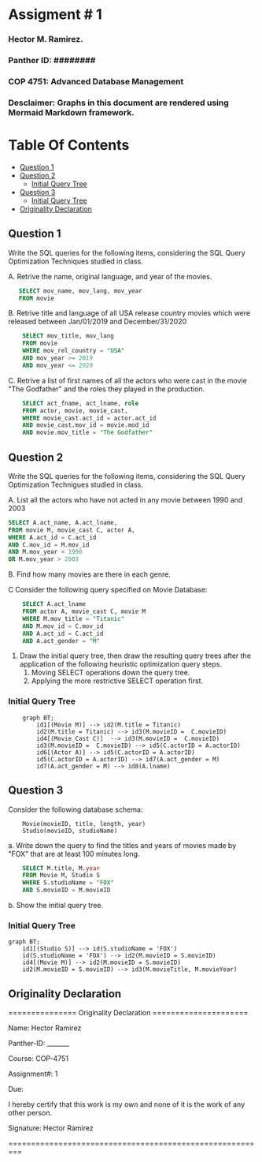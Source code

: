 <h1>Assigment # 1 </h1>

<h3> Hector M. Ramirez. </h3>
<h3> Panther ID: ######## </h3>

<h3>COP 4751: Advanced Database Management</h3>

<h3>Desclaimer: Graphs in this document are rendered using Mermaid Markdown framework. </h3>

<div style="page-break-after: always;"></div>

<h1> Table Of Contents </h1>

- [Question 1](#question-1)
- [Question 2](#question-2)
  - [Initial Query Tree](#initial-query-tree)
- [Question 3](#question-3)
  - [Initial Query Tree](#initial-query-tree-1)
- [Originality Declaration](#originality-declaration)


<div style="page-break-after: always;"></div>

## Question 1

Write the SQL queries for the following items, considering the SQL Query Optimization Techniques studied in class.

A. Retrive the name, original language, and year of the movies.

 ```sql
    SELECT mov_name, mov_lang, mov_year 
    FROM movie
```

B. Retrive title and language of all USA release country movies which were released between Jan/01/2019 and December/31/2020

```sql
    SELECT mov_title, mov_lang 
    FROM movie
    WHERE mov_rel_country = "USA" 
    AND mov_year >= 2019 
    AND mov_year <= 2020
```

C. Retrive a list of first names of all the actors who were cast in the movie "The Godfather" and the roles they played in the production.

```sql
    SELECT act_fname, act_lname, role 
    FROM actor, movie, movie_cast, 
    WHERE movie_cast.act_id = actor.act_id 
    AND movie_cast.mov_id = movie.mod_id 
    AND movie.mov_title = "The Godfather"
```

<div style="page-break-after: always;"></div>

## Question 2

Write the SQL queries for the following items, considering the SQL Query Optimization Technigues studied in class.

A. List all the actors who have not acted in any movie between 1990 and 2003

```sql
SELECT A.act_name, A.act_lname, 
FROM movie M, movie_cast C, actor A,
WHERE A.act_id = C.act_id 
AND C.mov_id = M.mov_id
AND M.mov_year < 1990
OR M.mov_year > 2003

```

B. Find how many movies are there in each genre.

C Consider the following query specified on Movie Database:

```sql
    SELECT A.act_lname
    FROM actor A, movie_cast C, movie M 
    WHERE M.mov_title = "Titanic" 
    AND M.mov_id = C.mov_id
    AND A.act_id = C.act_id 
    AND A.act_gender = "M"
```

1. Draw the initial query tree, then draw the resulting query trees after the application of the following heuristic optimization query steps.
   1. Moving SELECT operations down the query tree.
   2. Applying the more restrictive SELECT operation first.

<div style="page-break-after: always;"></div>

### Initial Query Tree

```mermaid
    graph BT;
        id1[(Movie M)] --> id2(M.title = Titanic)
        id2(M.title = Titanic) --> id3(M.movieID =  C.movieID)
        id4[(Movie_Cast C)]  --> id3(M.movieID =  C.movieID)
        id3(M.movieID =  C.movieID) --> id5(C.actorID = A.actorID)
        id6[(Actor A)] --> id5(C.actorID = A.actorID)
        id5(C.actorID = A.actorID) --> id7(A.act_gender = M)
        id7(A.act_gender = M) --> id8(A.lname)
```

<div style="page-break-after: always;"></div>

## Question 3

Consider the following database schema:

```schema
    Movie(movieID, title, length, year)
    Studio(movieID, studioName)
```

a. Write down the query to find the titles and years of movies made by "FOX" that are at least 100 minutes long.

```sql
    SELECT M.title, M.year 
    FROM Movie M, Studio S
    WHERE S.studioName = "FOX"
    AND S.movieID = M.movieID
```

b. Show the initial query tree.

### Initial Query Tree

```mermaid
graph BT;
    id1[(Studio S)] --> id(S.studioName = 'FOX')
    id(S.studioName = 'FOX') --> id2(M.movieID = S.movieID)
    id4[(Movie M)] --> id2(M.movieID = S.movieID)
    id2(M.movieID = S.movieID) --> id3(M.movieTitle, M.movieYear)
```

<div style="page-break-after: always;"></div>

## Originality Declaration

=============== Originality Declaration =====================

Name: Hector Ramirez

Panther-ID: _______

Course: COP-4751

Assignment#: 1

Due:

I hereby certify that this work is my own and none of it is the work of any other person.

Signature: Hector Ramirez

=========================================================
